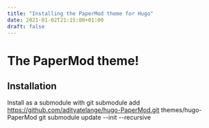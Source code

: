 ```yaml
---
title: "Installing the PaperMod theme for Hugo"
date: 2021-01-02T21:15:00+01:00
draft: false
---
```


# The PaperMod theme!
## Installation
Install as a submodule with
    git submodule add https://github.com/adityatelange/hugo-PaperMod.git themes/hugo-PaperMod
    git submodule update --init --recursive

